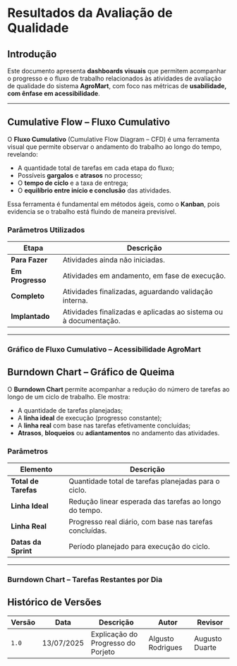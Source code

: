 # Resultados da Avaliação de Qualidade

## Introdução

Este documento apresenta **dashboards visuais** que permitem acompanhar o progresso e o fluxo de trabalho relacionados às atividades de avaliação de qualidade do sistema **AgroMart**, com foco nas métricas de **usabilidade, com ênfase em acessibilidade**.

* * *

## Cumulative Flow – Fluxo Cumulativo

O **Fluxo Cumulativo** (Cumulative Flow Diagram – CFD) é uma ferramenta visual que permite observar o andamento do trabalho ao longo do tempo, revelando:

* A quantidade total de tarefas em cada etapa do fluxo;
* Possíveis **gargalos** e **atrasos** no processo;
* O **tempo de ciclo** e a taxa de entrega;
* O **equilíbrio entre início e conclusão** das atividades.

Essa ferramenta é fundamental em métodos ágeis, como o **Kanban**, pois evidencia se o trabalho está fluindo de maneira previsível.

### Parâmetros Utilizados

| Etapa | Descrição |
| --- | --- |
| **Para Fazer** | Atividades ainda não iniciadas. |
| **Em Progresso** | Atividades em andamento, em fase de execução. |
| **Completo** | Atividades finalizadas, aguardando validação interna. |
| **Implantado** | Atividades finalizadas e aplicadas ao sistema ou à documentação. |

* * *

### Gráfico de Fluxo Cumulativo – Acessibilidade AgroMart

<canvas id="myChart" width="400" height="200"></canvas>

<script src="https://cdn.jsdelivr.net/npm/chart.js"></script>

<script>const labels = ['10/07/2025', '11/07/2025', '12/07/2025', '13/07/2025'];const ctx = document.getElementById('myChart').getContext('2d');new Chart(ctx, {  type: 'line',  data: {    labels: labels,    datasets: [      {        label: 'Implantado',        data: [0, 0, 4, 9],        borderColor: 'rgb(20, 8, 128)',        backgroundColor: 'rgba(20, 8, 128, 0.74)',        fill: true      },      {        label: 'Completo',        data: [0, 2, 3, 0],        borderColor: 'rgb(158, 3, 3)',        backgroundColor: 'rgba(158, 3, 3, 0.74)',        fill: true      },      {        label: 'Em Progresso',        data: [0, 3, 2, 0],        borderColor: 'rgb(182, 194, 75)',        backgroundColor: 'rgba(182, 194, 75, 0.74)',        fill: true      },      {        label: 'Para Fazer',        data: [9, 4, 0, 0],        borderColor: 'rgb(36, 93, 155)',        backgroundColor: 'rgba(36, 94, 155, 0.74)',        fill: true      }    ]  },  options: {    responsive: true,    stacked: true,    plugins: {      title: {        display: true,        text: 'Fluxo Cumulativo - Avaliação de Acessibilidade AgroMart'      }    },    scales: {      x: { stacked: true },      y: { stacked: true, beginAtZero: true }    }  }});</script>

## Burndown Chart – Gráfico de Queima

O **Burndown Chart** permite acompanhar a redução do número de tarefas ao longo de um ciclo de trabalho. Ele mostra:

* A quantidade de tarefas planejadas;
* A **linha ideal** de execução (progresso constante);
* A **linha real** com base nas tarefas efetivamente concluídas;
* **Atrasos**, **bloqueios** ou **adiantamentos** no andamento das atividades.

### Parâmetros

| **Elemento** | **Descrição** |
| --- | --- |
| **Total de Tarefas** | Quantidade total de tarefas planejadas para o ciclo. |
| **Linha Ideal** | Redução linear esperada das tarefas ao longo do tempo. |
| **Linha Real** | Progresso real diário, com base nas tarefas concluídas. |
| **Datas da Sprint** | Período planejado para execução do ciclo. |

* * *

### Burndown Chart – Tarefas Restantes por Dia

<canvas id="burndownChart" width="400" height="200"></canvas>

<script>const burndownCtx = document.getElementById('burndownChart').getContext('2d');const datasSprint = ['10/07/2025','11/07/2025','12/07/2025','13/07/2025'];const tarefasRestantes = [9, 4, 2, 0];const linhaIdeal = tarefasRestantes.map((_, i, arr) => {  const total = 9;  return Math.max(0, total - (total / (arr.length - 1)) * i);});new Chart(burndownCtx, {  type: 'line',  data: {    labels: datasSprint,    datasets: [      {        label: 'Ideal',        data: linhaIdeal,        borderColor: 'rgba(0, 200, 0, 0.8)',        backgroundColor: 'rgba(0, 200, 0, 0.2)',        fill: false,        borderDash: [5, 5],      },      {        label: 'Real',        data: tarefasRestantes,        borderColor: 'rgba(200, 0, 0, 0.8)',        backgroundColor: 'rgba(200, 0, 0, 0.2)',        fill: false      }    ]  },  options: {    responsive: true,    plugins: {      title: {        display: true,        text: 'Burndown Chart - Avaliação de Qualidade AgroMart'      }    },    scales: {      y: {        beginAtZero: true,        title: { display: true, text: 'Tarefas Restantes' }      },      x: {        title: { display: true, text: 'Dias do Ciclo' }      }    }  }});</script>

## Histórico de Versões

| Versão | Data       | Descrição                          | Autor             | Revisor        |
|--------|------------|------------------------------------|-------------------|----------------|
| `1.0`  | 13/07/2025 | Explicação do Progresso do Porjeto | Algusto Rodrigues | Augusto Duarte |
